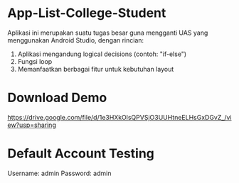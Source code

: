 # App-List-College-Student
Aplikasi ini merupakan suatu tugas besar guna mengganti UAS yang menggunakan Android Studio, dengan rincian:
1. Aplikasi mengandung logical decisions (contoh: "if-else")
2. Fungsi loop
3. Memanfaatkan berbagai fitur untuk kebutuhan layout


# Download Demo
https://drive.google.com/file/d/1e3HXkOlsQPVSjO3UUHtneELHsGxDGvZ_/view?usp=sharing

# Default Account Testing
Username: admin
Password: admin

